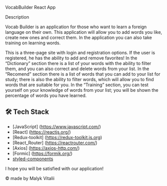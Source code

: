 VocabBuilder React App

Description

Vocab Builder is an application for those who want to learn a foreign language on their own. This application will allow you to add words you like, create new ones and correct them. In the application you can also take training on learning words.

This is a three-page site with login and registration options. If the user is registered, he has the ability to add and remove favorites! In the “Dictionary” section there is a list of your words with the ability to filter them, and you can also correct and delete words from your list. In the “Recomend” section there is a list of words that you can add to your list for study; there is also the ability to filter words, which will allow you to find words that are suitable for you. In the “Training” section, you can test yourself on your knowledge of words from your list; you will be shown the percentage of words you have learned.

## 🛠️ Tech Stack

- [JavaScript] (https://www.javascript.com/)
- [React] (https://reactjs.org/)
- [Redux-toolkit] (https://redux-toolkit.js.org)
- [React_Router] (https://reactrouter.com/)
- [Axios] (https://axios-http.com/)
- [Formic] (https://formik.org/)
- [styled-components](https://styled-components.com)

I hope you will be satisfied with our application!

© made by Malyk Vitalii
